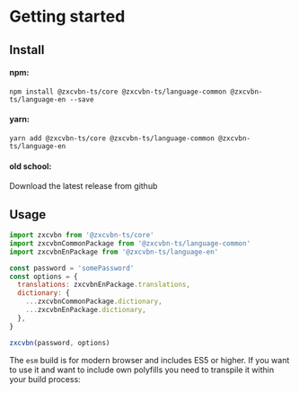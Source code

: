 # Getting started

## Install

#### npm:

`npm install @zxcvbn-ts/core @zxcvbn-ts/language-common @zxcvbn-ts/language-en --save`

#### yarn:

`yarn add @zxcvbn-ts/core @zxcvbn-ts/language-common @zxcvbn-ts/language-en`

#### old school:

Download the latest release from github

## Usage

```js
import zxcvbn from '@zxcvbn-ts/core'
import zxcvbnCommonPackage from '@zxcvbn-ts/language-common'
import zxcvbnEnPackage from '@zxcvbn-ts/language-en'

const password = 'somePassword'
const options = {
  translations: zxcvbnEnPackage.translations,
  dictionary: {
    ...zxcvbnCommonPackage.dictionary,
    ...zxcvbnEnPackage.dictionary,
  },
}

zxcvbn(password, options)
```


The `esm` build is for modern browser and includes ES5 or higher.
If you want to use it and want to include own polyfills you need to transpile it within your build process:
